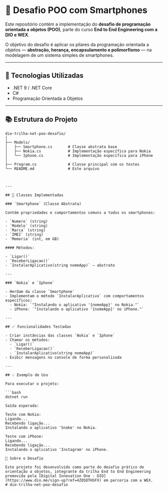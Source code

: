 # 📱 Desafio POO com Smartphones

Este repositório contém a implementação do **desafio de programação orientada a objetos (POO)**, parte do curso **End to End Engineering com a DIO e WEX**.

O objetivo do desafio é aplicar os pilares da programação orientada a objetos — **abstração, herança, encapsulamento e polimorfismo** — na modelagem de um sistema simples de smartphones.

---

## 🚀 Tecnologias Utilizadas

- .NET 9 / .NET Core
- C#
- Programação Orientada a Objetos

---

## 📚 Estrutura do Projeto

```text
dio-trilha-net-poo-desafio/
│
├── Models/
│   ├── Smartphone.cs       # Classe abstrata base
│   ├── Nokia.cs            # Implementação específica para Nokia
│   └── Iphone.cs           # Implementação específica para iPhone
│
├── Program.cs              # Classe principal com os testes
└── README.md               # Este arquivo



---

## 📱 Classes Implementadas

### `Smartphone` (Classe Abstrata)

Contém propriedades e comportamentos comuns a todos os smartphones:

- `Numero` (string)
- `Modelo` (string)
- `Marca` (string)
- `IMEI` (string)
- `Memoria` (int, em GB)

#### Métodos:

- `Ligar()`
- `ReceberLigacao()`
- `InstalarAplicativo(string nomeApp)` — abstrato

---

### `Nokia` e `Iphone`

- Herdam da classe `Smartphone`
- Implementam o método `InstalarAplicativo` com comportamentos específicos:
  - Nokia: `"Instalando o aplicativo '{nomeApp}' no Nokia."`
  - iPhone: `"Instalando o aplicativo '{nomeApp}' no iPhone."`

---

## ✅ Funcionalidades Testadas

- Criar instâncias das classes `Nokia` e `Iphone`
- Chamar os métodos:
  - `Ligar()`
  - `ReceberLigacao()`
  - `InstalarAplicativo(string nomeApp)`
- Exibir mensagens no console de forma personalizada

---

## 💡 Exemplo de Uso

Para executar o projeto:

```bash
dotnet run

Saída esperada:

Teste com Nokia:
Ligando...
Recebendo ligação...
Instalando o aplicativo 'Snake' no Nokia.

Teste com iPhone:
Ligando...
Recebendo ligação...
Instalando o aplicativo 'Instagram' no iPhone.

🧠 Sobre o Desafio

Este projeto foi desenvolvido como parte do desafio prático de orientação a objetos, integrante da trilha End to End Engineering promovida pela [Digital Innovation One - DIO] (https://www.dio.me/sign-up?ref=4Z05DTHSFX) em parceria com a WEX.
# dio-trilha-net-poo-desafio
